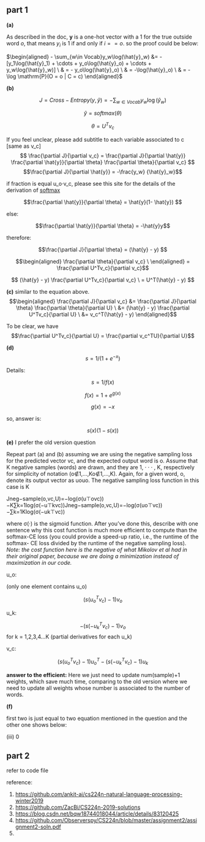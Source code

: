 ##  part 1

**(a)** 

As described in the doc, $\boldsymbol{y}$ is a one-hot vector with a 1 for the true outside word $o$, that means $y_i$ is 1 if and only if $i == o$. so the proof could be below:

$\begin{aligned} - \sum_{w\in Vocab}y_w\log(\hat{y}_w) &= - [y_1\log(\hat{y}_1) + \cdots + y_o\log(\hat{y}_o) + \cdots + y_w\log(\hat{y}_w)] \ & = - y_o\log(\hat{y}_o) \ & = -\log(\hat{y}_o) \ & = -\log \mathrm{P}(O = o | C = c) \end{aligned}$

**(b)** 

$$J = Cross-Entropy(y, \hat{y}) = - \sum_{w\in Vocab}y_w\log(\hat{y}_w)$$

$$\hat{y}= softmax(\theta)$$

$$\theta=U^Tv_c$$

If you feel unclear, please add subtitle to each variable associated to c [same as v_c]
$$
\frac{\partial J}{\partial v_c} = \frac{\partial J}{\partial \hat{y}} \frac{\partial \hat{y}}{\partial \theta} \frac{\partial \theta}{\partial v_c}
$$
$$\frac{\partial J}{\partial \hat{y}} = -\frac{y_w} {\hat{y}_w}$$

if fraction is equal u_o·v_c, please see this site for the details of the derivation of [softmax](https://blog.csdn.net/bqw18744018044/article/details/83120425)

$$\frac{\partial \hat{y}}{\partial \theta} = \hat{y}(1- \hat{y}) $$

else:

$$\frac{\partial \hat{y}}{\partial \theta} = -\hat{y}y$$

therefore: 

$$\frac{\partial J}{\partial \theta} = (\hat{y} - y) $$

$$\begin{aligned}  \frac{\partial \theta}{\partial v_c} \ \end{aligned} = \frac{\partial U^Tv_c}{\partial v_c}$$

$$ (\hat{y} - y) \frac{\partial U^Tv_c}{\partial v_c} \ = U^T(\hat{y} - y) $$

**(c)** similar to the equation above. $$\begin{aligned} \frac{\partial J}{\partial v_c} &= \frac{\partial J}{\partial \theta} \frac{\partial \theta}{\partial U} \ &= (\hat{y} - y) \frac{\partial U^Tv_c}{\partial U} \ &= v_c^T(\hat{y} - y) \end{aligned}$$

To be clear, we have $$\frac{\partial U^Tv_c}{\partial U} = \frac{\partial v_c^TU}{\partial U}$$

**(d)** $$s = 1/(1+e^{-x})$$

Details: 

$$s = 1/f(x)$$

$$f(x) = 1+ e^{g(x)}$$

$$g(x) = -x$$

so, answer is:

$$s(x)(1-s(x))$$

**(e)** I prefer the old version question

Repeat part (a) and (b) assuming we are using the negative sampling loss for the predicted vector vc, and the expected output word is o. Assume that K negative samples (words) are drawn, and they are 1, · · · , K, respectively for simplicity of notation (o∉1,…,Ko∉1,…,K). Again, for a given word, o, denote its output vector as uouo. The negative sampling loss function in this case is K

Jneg−sample(o,vc,U)=−log(σ(u⊤ovc))−K∑k=1log(σ(−u⊤kvc))Jneg−sample(o,vc,U)=−log⁡(σ(uo⊤vc))−∑k=1Klog⁡(σ(−uk⊤vc))

where σ(·) is the sigmoid function. After you’ve done this, describe with one sentence why this cost function is much more efficient to compute than the softmax-CE loss (you could provide a speed-up ratio, i.e., the runtime of the softmax- CE loss divided by the runtime of the negative sampling loss). *Note: the cost function here is the negative of what Mikolov et al had in their original paper, because we are doing a minimization instead of maximization in our code.*

u_o: 

(only one element contains u_o)

$$(s(u_o^Tv_c)-1)v_o $$

u_k:

$$-(s(-u_k^Tv_c)-1)v_o $$ for k = 1,2,3,4…K (partial derivatives for each u_k)

v_c:

$$(s(u_o^Tv_c)-1)u_o^T -(s(-u_k^Tv_c)-1)u_k$$

**answer to the efficient:** Here we just need to update num(sample)+1 weights, which save much time, comparing to the old version where we need to update all weights whose number is associated to the number of words.

**(f)**

first two is just equal to two equation mentioned in the question and the other one shows below:

(iii) 0

## part 2

refer to code file



reference:

1. https://github.com/ankit-ai/cs224n-natural-language-processing-winter2019
2. https://github.com/ZacBi/CS224n-2019-solutions
3. https://blog.csdn.net/bqw18744018044/article/details/83120425
4. https://github.com/Observerspy/CS224n/blob/master/assignment2/assignment2-soln.pdf
5. 



